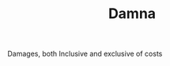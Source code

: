 ---
title: Damna
letter: D
permalink: "/definitions/bld-damna.html"
body: Damages, both Inclusive and exclusive of costs
published_at: '2018-07-07'
source: Black's Law Dictionary 2nd Ed (1910)
layout: post
---